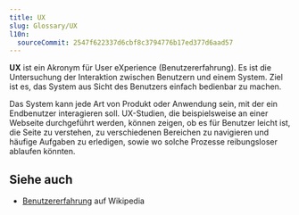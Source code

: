 ```yaml
---
title: UX
slug: Glossary/UX
l10n:
  sourceCommit: 2547f622337d6cbf8c3794776b17ed377d6aad57
---
```


**UX** ist ein Akronym für User eXperience (Benutzererfahrung). Es ist die Untersuchung der Interaktion zwischen Benutzern und einem System. Ziel ist es, das System aus Sicht des Benutzers einfach bedienbar zu machen.

Das System kann jede Art von Produkt oder Anwendung sein, mit der ein Endbenutzer interagieren soll. UX-Studien, die beispielsweise an einer Webseite durchgeführt werden, können zeigen, ob es für Benutzer leicht ist, die Seite zu verstehen, zu verschiedenen Bereichen zu navigieren und häufige Aufgaben zu erledigen, sowie wo solche Prozesse reibungsloser ablaufen könnten.

## Siehe auch

- [Benutzererfahrung](https://en.wikipedia.org/wiki/User_experience) auf Wikipedia
